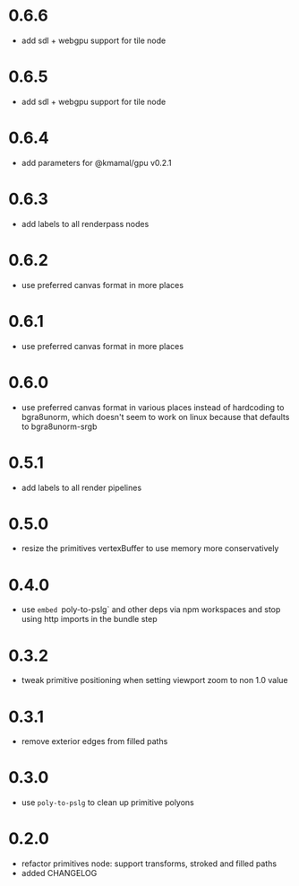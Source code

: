 # 0.6.6
* add sdl + webgpu support for tile node


# 0.6.5
* add sdl + webgpu support for tile node


# 0.6.4
* add parameters for @kmamal/gpu v0.2.1


# 0.6.3
* add labels to all renderpass nodes


# 0.6.2
* use preferred canvas format in more places


# 0.6.1
* use preferred canvas format in more places


# 0.6.0
* use preferred canvas format in various places instead of hardcoding to bgra8unorm, which doesn't seem to work on linux
  because that defaults to bgra8unorm-srgb


# 0.5.1
* add labels to all render pipelines

# 0.5.0
* resize the primitives vertexBuffer to use memory more conservatively


# 0.4.0
* use `embed `poly-to-pslg` and other deps via npm workspaces and stop using http imports in the bundle step


# 0.3.2
* tweak primitive positioning when setting viewport zoom to non 1.0 value


# 0.3.1
* remove exterior edges from filled paths


# 0.3.0
* use `poly-to-pslg` to clean up primitive polyons


# 0.2.0
* refactor primitives node: support transforms, stroked and filled paths
* added CHANGELOG
